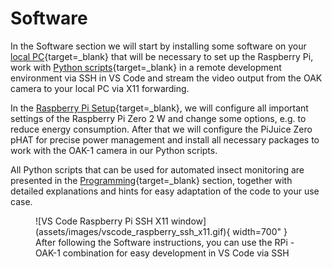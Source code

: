 # Software

In the Software section we will start by installing some software on your
[local PC](localsetup.md){target=_blank} that will be necessary to set up the
Raspberry Pi, work with [Python scripts](programming.md){target=_blank} in a
remote development environment via SSH in VS Code and stream the video output
from the OAK camera to your local PC via X11 forwarding.

In the [Raspberry Pi Setup](pisetup.md){target=_blank}, we will configure all
important settings of the Raspberry Pi Zero 2 W and change some options, e.g.
to reduce energy consumption. After that we will configure the PiJuice Zero
pHAT for precise power management and install all necessary packages to work
with the OAK-1 camera in our Python scripts.

All Python scripts that can be used for automated insect monitoring are presented
in the [Programming](programming.md){target=_blank} section, together with
detailed explanations and hints for easy adaptation of the code to your use case.

<figure markdown>
  ![VS Code Raspberry Pi SSH X11 window](assets/images/vscode_raspberry_ssh_x11.gif){ width=700" }
  <figcaption>After following the Software instructions, you can use the RPi - OAK-1
              combination for easy development in VS Code via SSH</figcaption>
</figure>
